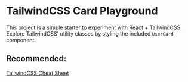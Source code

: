 # TailwindCSS Card Playground

This project is a simple starter to experiment with React + TailwindCSS.
Explore TailwindCSS' utility classes by styling the included `UserCard` component.

## Recommended: 

[TailwindCSS Cheat Sheet](https://nerdcave.com/tailwind-cheat-sheet)
